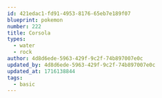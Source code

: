 ```yaml
---
id: 421edac1-fd91-4953-8176-65eb7e189f07
blueprint: pokemon
number: 222
title: Corsola
types:
  - water
  - rock
author: 4d8d6ede-5963-429f-9c2f-74b897007e0c
updated_by: 4d8d6ede-5963-429f-9c2f-74b897007e0c
updated_at: 1716138844
tags:
  - basic
---
```

